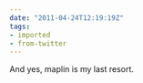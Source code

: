 ```yaml
---
date: "2011-04-24T12:19:19Z"
tags:
- imported
- from-twitter
---
```

And yes, maplin is my last resort.
